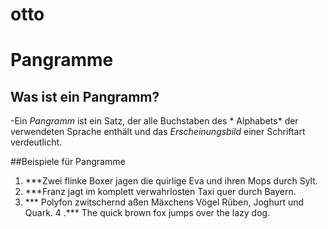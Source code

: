 # otto
# Pangramme

## Was ist ein Pangramm? 

-Ein *Pangramm* ist ein Satz, der alle Buchstaben des * Alphabets* der verwendeten Sprache enthält und das *Erscheinungsbild* einer Schriftart verdeutlicht.

##Beispiele für Pangramme

1. ***Zwei flinke Boxer jagen die quirlige Eva und ihren Mops durch Sylt.
2. ***Franz jagt im komplett verwahrlosten Taxi quer durch Bayern.
3. *** Polyfon zwitschernd aßen Mäxchens Vögel Rüben, Joghurt und Quark.
4 .*** The quick brown fox jumps over the lazy dog.
